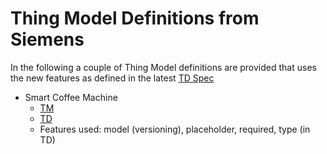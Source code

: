 # Thing Model Definitions from Siemens

In the following a couple of Thing Model definitions are provided that uses the new features as defined in the latest [TD Spec](https://w3c.github.io/wot-thing-description/#thing-model) 

* Smart Coffee Machine 
  * [TM](./Smart-Coffee-Machine-TM.tm.json)
  * [TD](./Smart-Coffee-Machine-TD.td.json)
  * Features used: model (versioning), placeholder, required, type (in TD) 


